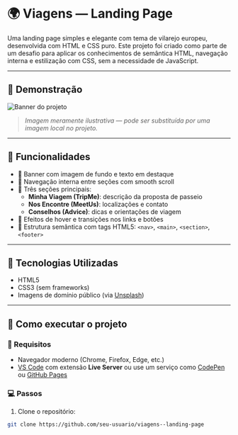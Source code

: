# 🌍 Viagens — Landing Page

Uma landing page simples e elegante com tema de vilarejo europeu, desenvolvida com HTML e CSS puro. Este projeto foi criado como parte de um desafio para aplicar os conhecimentos de semântica HTML, navegação interna e estilização com CSS, sem a necessidade de JavaScript.

---

## 📸 Demonstração

![Banner do projeto](https://images.unsplash.com/photo-1502219422320-7c3ebc1d9b9b)

> *Imagem meramente ilustrativa — pode ser substituída por uma imagem local no projeto.*

---

## 🚀 Funcionalidades

- 🎯 Banner com imagem de fundo e texto em destaque
- 🧭 Navegação interna entre seções com smooth scroll
- 💬 Três seções principais:
  - **Minha Viagem (TripMe)**: descrição da proposta de passeio
  - **Nos Encontre (MeetUs)**: localizações e contato
  - **Conselhos (Advice)**: dicas e orientações de viagem
- 💅 Efeitos de hover e transições nos links e botões
- 🧩 Estrutura semântica com tags HTML5: `<nav>`, `<main>`, `<section>`, `<footer>`

---

## 🧠 Tecnologias Utilizadas

- HTML5
- CSS3 (sem frameworks)
- Imagens de domínio público (via [Unsplash](https://unsplash.com/))

---

## 📁 Como executar o projeto

### 🔧 Requisitos

- Navegador moderno (Chrome, Firefox, Edge, etc.)
- [VS Code](https://code.visualstudio.com/) com extensão **Live Server** ou use um serviço como [CodePen](https://codepen.io/) ou [GitHub Pages](https://pages.github.com/)

### 💻 Passos

1. Clone o repositório:

```bash
git clone https://github.com/seu-usuario/viagens--landing-page

